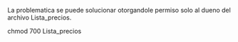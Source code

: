 La problematica se puede solucionar otorgandole permiso solo al dueno del archivo Lista_precios.

chmod 700 Lista_precios

